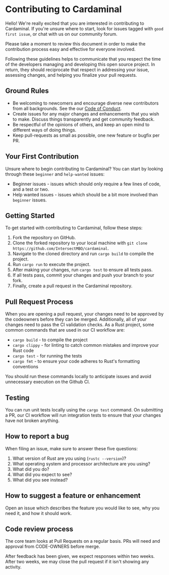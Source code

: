 # Contributing to Cardaminal

Hello! We're really excited that you are interested in contributing to Cardaminal. If you're unsure where to start, look for issues tagged with `good first issue`, or chat with us on our community forum. 

Please take a moment to review this document in order to make the contribution process easy and effective for everyone involved.

Following these guidelines helps to communicate that you respect the time of the developers managing and developing this open source project. In return, they should reciprocate that respect in addressing your issue, assessing changes, and helping you finalize your pull requests.

## Ground Rules

- Be welcoming to newcomers and encourage diverse new contributors from all backgrounds. See the our [Code of Conduct](CODE_OF_CONDUCT.md).
- Create issues for any major changes and enhancements that you wish to make. Discuss things transparently and get community feedback.
- Be respectful of the opinions of others, and keep an open mind to different ways of doing things.
- Keep pull-requests as small as possible, one new feature or bugfix per PR. 

## Your First Contribution

Unsure where to begin contributing to Cardaminal? You can start by looking through these `beginner` and `help-wanted` issues:

- Beginner issues - issues which should only require a few lines of code, and a test or two.
- Help wanted issues - issues which should be a bit more involved than `beginner` issues.

## Getting Started

To get started with contributing to Cardaminal, follow these steps:

1. Fork the repository on GitHub.
2. Clone the forked repository to your local machine with `git clone https://github.com/IntersectMBO/cardaminal`.
3. Navigate to the cloned directory and run `cargo build` to compile the project.
4. Run `cargo run` to execute the project.
5. After making your changes, run `cargo test` to ensure all tests pass.
6. If all tests pass, commit your changes and push your branch to your fork.
7. Finally, create a pull request in the Cardaminal repository.

## Pull Request Process

When you are opening a pull request, your changes need to be approved by the codeowners before they can be merged. Additionally, all of your changes need to pass the CI validation checks. As a Rust project, some common commands that are used in our CI workflow are:

- `cargo build` - to compile the project
- `cargo clippy` - for linting to catch common mistakes and improve your Rust code
- `cargo test` - for running the tests
- `cargo fmt` - to ensure your code adheres to Rust's formatting conventions

You should run these commands locally to anticipate issues and avoid unnecessary execution on the Github CI. 

## Testing

You can run unit tests locally using the `cargo test` command. On submitting a PR, our CI workflow will run integration tests to ensure that your changes have not broken anything.

## How to report a bug

When filing an issue, make sure to answer these five questions:

1. What version of Rust are you using (`rustc --version`)?
2. What operating system and processor architecture are you using?
3. What did you do?
4. What did you expect to see?
5. What did you see instead?

## How to suggest a feature or enhancement

Open an issue which describes the feature you would like to see, why you need it, and how it should work.

## Code review process

The core team looks at Pull Requests on a regular basis. PRs will need and approval from CODE-OWNERS before merge.

After feedback has been given, we expect responses within two weeks. After two weeks, we may close the pull request if it isn't showing any activity.
